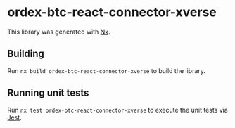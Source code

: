 # ordex-btc-react-connector-xverse

This library was generated with [Nx](https://nx.dev).

## Building

Run `nx build ordex-btc-react-connector-xverse` to build the library.

## Running unit tests

Run `nx test ordex-btc-react-connector-xverse` to execute the unit tests via [Jest](https://jestjs.io).
